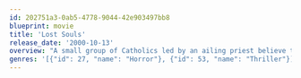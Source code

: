 ```yaml
---
id: 202751a3-0ab5-4778-9044-42e903497bb8
blueprint: movie
title: 'Lost Souls'
release_date: '2000-10-13'
overview: "A small group of Catholics led by an ailing priest believe that Satan intends to become man, just as God did in the person of Jesus. The writings of a possessed mental patient lead them to Peter Kelson, a writer who studies serial killers. They think it's his body Satan will occupy. The youngest in the group, a teacher named Maya Larkin, goes to Peter to investigate further and to convince him to believe in the possibility of Evil incarnate. Other signs come to him as he and Maya them take a journey full of strange occurrences, self-discovery, and an ultimate showdown"
genres: '[{"id": 27, "name": "Horror"}, {"id": 53, "name": "Thriller"}]'
---
```

